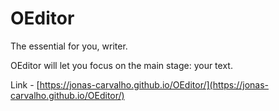 # OEditor
The essential for you, writer.

OEditor will let you focus on the main stage: your text.

Link - [https://jonas-carvalho.github.io/OEditor/](https://jonas-carvalho.github.io/OEditor/)
